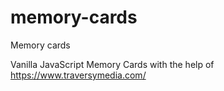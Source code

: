 # memory-cards
Memory cards 


Vanilla JavaScript Memory Cards with the help of https://www.traversymedia.com/
